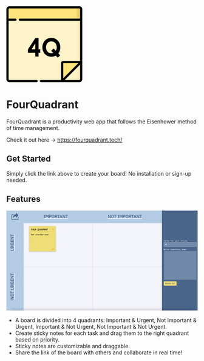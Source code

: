<img src="client/static/icons/4Q2.png" width=200px>

# FourQuadrant

FourQuadrant is a productivity web app that follows the Eisenhower method of time management. 

Check it out here -> https://fourquadrant.tech/


## Get Started
Simply click the link above to create your board! No installation or sign-up needed.

## Features


![Board](client/static/icons/board.gif)

* A board is divided into 4 quadrants: Important & Urgent, Not Important & Urgent, Important & Not Urgent, Not Important & Not Urgent.
* Create sticky notes for each task and drag them to the right quadrant based on priority.
* Sticky notes are customizable and draggable.
* Share the link of the board with others and collaborate in real time! 

